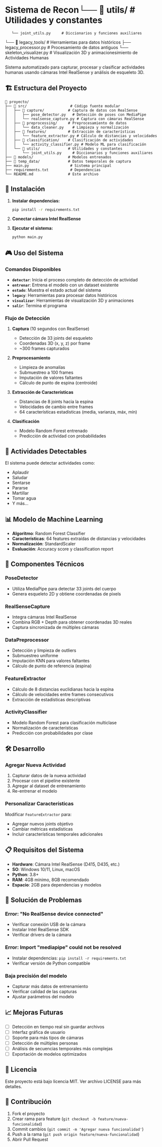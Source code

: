 # Sistema de Recon└── 📁 utils/             # Utilidades y constantes
       └── joint_utils.py     # Diccionarios y funciones auxiliares
   └── 📁 legacy_tools/      # Herramientas para datos históricos
       ├── legacy_processor.py # Procesamiento de datos antiguos
       └── skeleton_visualizer.py # Visualización 3D y animacionesimiento de Actividades Humanas

Sistema automatizado para capturar, procesar y clasificar actividades humanas usando cámaras Intel RealSense y análisis de esqueleto 3D.

## 🏗️ Estructura del Proyecto

```
📁 proyecto/
├── 📁 src/                    # Código fuente modular
│   ├── 📁 capture/           # Captura de datos con RealSense
│   │   ├── pose_detector.py   # Detección de poses con MediaPipe
│   │   └── realsense_capture.py # Captura con cámaras RealSense
│   ├── 📁 preprocessing/     # Preprocesamiento de datos
│   │   └── data_cleaner.py    # Limpieza y normalización
│   ├── 📁 features/          # Extracción de características
│   │   └── feature_extractor.py # Cálculo de distancias y velocidades
│   ├── 📁 classification/    # Clasificación de actividades
│   │   └── activity_classifier.py # Modelo ML para clasificación
│   └── 📁 utils/             # Utilidades y constantes
│       └── joint_utils.py     # Diccionarios y funciones auxiliares
├── 📁 models/                # Modelos entrenados
├── 📁 temp_data/             # Datos temporales de captura
├── main.py                   # Sistema principal
├── requirements.txt          # Dependencias
└── README.md                # Este archivo
```

## 🚀 Instalación

1. **Instalar dependencias:**
   ```bash
   pip install -r requirements.txt
   ```

2. **Conectar cámara Intel RealSense**

3. **Ejecutar el sistema:**
   ```bash
   python main.py
   ```

## 🎮 Uso del Sistema

### Comandos Disponibles

- **`detectar`**: Inicia el proceso completo de detección de actividad
- **`entrenar`**: Entrena el modelo con un dataset existente
- **`estado`**: Muestra el estado actual del sistema
- **`legacy`**: Herramientas para procesar datos históricos
- **`visualizar`**: Herramientas de visualización 3D y animaciones
- **`salir`**: Termina el programa

### Flujo de Detección

1. **Captura** (10 segundos con RealSense)
   - Detección de 33 joints del esqueleto
   - Coordenadas 3D (x, y, z) por frame
   - ~300 frames capturados

2. **Preprocesamiento**
   - Limpieza de anomalías
   - Submuestreo a 100 frames
   - Imputación de valores faltantes
   - Cálculo de punto de espina (centroide)

3. **Extracción de Características**
   - Distancias de 8 joints hacia la espina
   - Velocidades de cambio entre frames
   - 64 características estadísticas (media, varianza, máx, mín)

4. **Clasificación**
   - Modelo Random Forest entrenado
   - Predicción de actividad con probabilidades

## 🎯 Actividades Detectables

El sistema puede detectar actividades como:
- Aplaudir
- Saludar  
- Sentarse
- Pararse
- Martillar
- Tomar agua
- Y más...

## 📊 Modelo de Machine Learning

- **Algoritmo**: Random Forest Classifier
- **Características**: 64 features extraídas de distancias y velocidades
- **Normalización**: StandardScaler
- **Evaluación**: Accuracy score y classification report

## 🔧 Componentes Técnicos

### PoseDetector
- Utiliza MediaPipe para detectar 33 joints del cuerpo
- Genera esqueleto 2D y obtiene coordenadas de pixels

### RealSenseCapture  
- Integra cámaras Intel RealSense
- Combina RGB + Depth para obtener coordenadas 3D reales
- Captura sincronizada de múltiples cámaras

### DataPreprocessor
- Detección y limpieza de outliers
- Submuestreo uniforme
- Imputación KNN para valores faltantes
- Cálculo de punto de referencia (espina)

### FeatureExtractor
- Cálculo de 8 distancias euclidianas hacia la espina
- Cálculo de velocidades entre frames consecutivos  
- Extracción de estadísticas descriptivas

### ActivityClassifier
- Modelo Random Forest para clasificación multiclase
- Normalización de características
- Predicción con probabilidades por clase

## 🛠️ Desarrollo

### Agregar Nueva Actividad
1. Capturar datos de la nueva actividad
2. Procesar con el pipeline existente
3. Agregar al dataset de entrenamiento
4. Re-entrenar el modelo

### Personalizar Características
Modificar `FeatureExtractor` para:
- Agregar nuevos joints objetivo
- Cambiar métricas estadísticas
- Incluir características temporales adicionales

## 📋 Requisitos del Sistema

- **Hardware**: Cámara Intel RealSense (D415, D435, etc.)
- **SO**: Windows 10/11, Linux, macOS
- **Python**: 3.8+
- **RAM**: 4GB mínimo, 8GB recomendado
- **Espacio**: 2GB para dependencias y modelos

## 🐛 Solución de Problemas

### Error: "No RealSense device connected"
- Verificar conexión USB de la cámara
- Instalar Intel RealSense SDK
- Verificar drivers de la cámara

### Error: Import "mediapipe" could not be resolved
- Instalar dependencias: `pip install -r requirements.txt`
- Verificar versión de Python compatible

### Baja precisión del modelo
- Capturar más datos de entrenamiento
- Verificar calidad de las capturas
- Ajustar parámetros del modelo

## 📈 Mejoras Futuras

- [ ] Detección en tiempo real sin guardar archivos
- [ ] Interfaz gráfica de usuario
- [ ] Soporte para más tipos de cámaras
- [ ] Detección de múltiples personas
- [ ] Análisis de secuencias temporales más complejas
- [ ] Exportación de modelos optimizados

## 📄 Licencia

Este proyecto está bajo licencia MIT. Ver archivo LICENSE para más detalles.

## 👥 Contribución

1. Fork el proyecto
2. Crear rama para feature (`git checkout -b feature/nueva-funcionalidad`)
3. Commit cambios (`git commit -m 'Agregar nueva funcionalidad'`)
4. Push a la rama (`git push origin feature/nueva-funcionalidad`)
5. Abrir Pull Request
